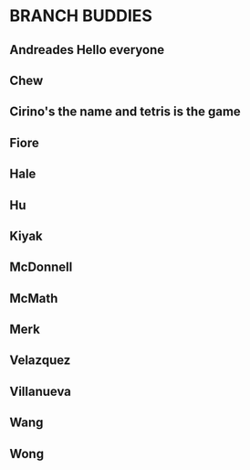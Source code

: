 # BRANCH BUDDIES

## Andreades Hello everyone

## Chew

## Cirino's the name and tetris is the game

## Fiore

## Hale

## Hu

## Kiyak

## McDonnell

## McMath

## Merk

## Velazquez

## Villanueva

## Wang

## Wong
